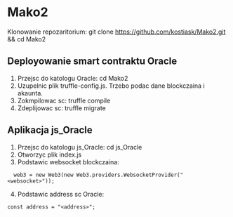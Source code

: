 # Mako2

Klonowanie repozaritorium:
git clone https://github.com/kostiask/Mako2.git && cd Mako2

## Deployowanie smart contraktu Oracle
1. Przejsc do katologu Oracle: cd Mako2
2. Uzupelnic plik truffle-config.js. Trzebo podac dane blockczaina i akaunta.
3. Zokmpilowac sc: truffle compile
4. Zdeplijowac sc: truffle migrate

## Aplikacja js_Oracle
1. Przejsc do katologu js_Oracle: cd js_Oracle
2. Otworzyc plik index.js
3. Podstawic websocket blockczaina: 
```
  web3 = new Web3(new Web3.providers.WebsocketProvider("<websocket>"));
```
4. Podstawic address sc Oracle:
```
const address = "<address>";
```

